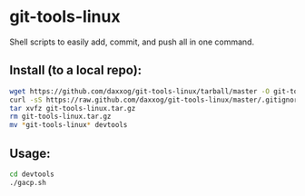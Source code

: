 git-tools-linux
==========

Shell scripts to easily add, commit, and push all in one command.

Install (to a local repo): 
-------------
```bash
wget https://github.com/daxxog/git-tools-linux/tarball/master -O git-tools-linux.tar.gz
curl -sS https://raw.github.com/daxxog/git-tools-linux/master/.gitignore >> .gitignore
tar xvfz git-tools-linux.tar.gz
rm git-tools-linux.tar.gz
mv *git-tools-linux* devtools
```

Usage:
-------------
```bash
cd devtools
./gacp.sh
```